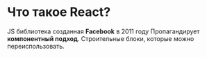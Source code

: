 Что такое React?
=====================

JS библиотека созданная **Facebook** в 2011 году Пропагандирует **компонентный подход**. Строительные блоки, которые можно переиспользовать. 
